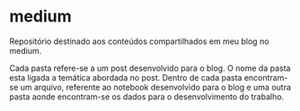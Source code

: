 # medium
 Repositório destinado aos conteúdos compartilhados em meu blog no medium.
 
 Cada pasta refere-se a um post desenvolvido para o blog. O nome da pasta esta ligada a temática abordada no post.
 Dentro de cada pasta encontram-se um arquivo, referente ao notebook desenvolvido para o blog e uma outra pasta aonde encontram-se os dados para o desenvolvimento do trabalho.
